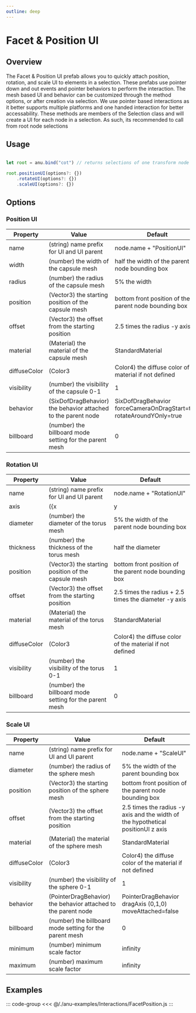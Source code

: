 ```yaml
---
outline: deep
---
```


<script setup>
  import singleView from  "../../vue_components/singleView.vue"
  import { facetPosition } from  "../../anu-examples/interactions/FacetPosition.js"
</script>

# Facet & Position UI

## Overview 
The Facet & Position UI prefab allows you to quickly attach position, rotation, and scale UI to elements in a selection. These prefabs use pointer down and out events and pointer behaviors to perform the interaction. The mesh based UI and behavior can be customized through the method options, or after creation via selection. We use pointer based interactions as it better supports multiple platforms and one handed interaction for better accessability. These methods are members of the Selection class and will create a UI for each node in a selection. As such, its recommended to call from root node selections

## Usage 

```js

let root = anu.bind("cot") // returns selections of one transform node

root.positionUI(options?: {})
    .rotateUI(options?: {})
    .scaleUI(options?: {})
```

## Options

### Position UI

| Property       |      Value      |  Default |
| ------------- | ------------- | ------------- |
| name | (string) name prefix for UI and UI parent | node.name + "PositionUI" |
| width | (number) the width of the capsule mesh | half the width of the parent node bounding box |
| radius | (number) the radius of the capsule mesh | 5% the width |
| position | (Vector3) the starting position of the capsule mesh | bottom front position of the parent node bounding box |
| offset | (Vector3) the offset from the starting position | 2.5 times the radius -y axis |
| material | (Material) the material of the capsule mesh | StandardMaterial |
| diffuseColor | (Color3 | Color4) the diffuse color of the material if not defined | White |
| visibility | (number) the visibility of the capsule 0-1 | 1 |
| behavior | (SixDofDragBehavior) the behavior attached to the parent node | SixDofDragBehavior forceCameraOnDragStart=true rotateAroundYOnly=true |
| billboard | (number) the billboard mode setting for the parent mesh | 0 |

### Rotation UI

 Property       |      Value      |  Default |
| ------------- | ------------- | ------------- |
| name | (string) name prefix for UI and UI parent | node.name + "RotationUI" |
| axis | ({x | y | z: boolean}) the axis to generate UI for  | {x: true, y: true, z: true} |
| diameter | (number) the diameter of the torus mesh | 5% the width of the parent node bounding box |
| thickness | (number) the thickness of the torus mesh | half the diameter |
| position | (Vector3) the starting position of the capsule mesh | bottom front position of the parent node bounding box |
| offset | (Vector3) the offset from the starting position | 2.5 times the radius + 2.5 times the diameter -y axis |
| material | (Material) the material of the torus mesh | StandardMaterial |
| diffuseColor | (Color3 | Color4) the diffuse color of the material if not defined | White |
| visibility | (number) the visibility of the torus 0-1 | 1 |
| billboard | (number) the billboard mode setting for the parent mesh | 0 |

### Scale UI

 Property       |      Value      |  Default |
| ------------- | ------------- | ------------- |
| name | (string) name prefix for UI and UI parent | node.name + "ScaleUI" |
| diameter | (number) the radius of the sphere mesh | 5% the width of the parent bounding box |
| position | (Vector3) the starting position of the sphere mesh | bottom front position of the parent node bounding box |
| offset | (Vector3) the offset from the starting position | 2.5 times the radius -y axis and the width of the hypothetical positionUI z axis|
| material | (Material) the material of the sphere mesh | StandardMaterial |
| diffuseColor | (Color3 | Color4) the diffuse color of the material if not defined | White |
| visibility | (number) the visibility of the sphere 0-1 | 1 |
| behavior | (PointerDragBehavior) the behavior attached to the parent node | PointerDragBehavior dragAxis (0,1,0) moveAttached=false |
| billboard | (number) the billboard mode setting for the parent mesh | 0 |
| minimum | (number) minimum scale factor | infinity |
| maximum | (number) maximum scale factor | infinity |

## Examples

<singleView :scene="facetPosition" />

::: code-group
<<< @/./anu-examples/Interactions/FacetPosition.js 
:::

